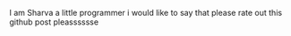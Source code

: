 I am Sharva a little programmer
i would like to say that please rate out this github post pleasssssse
